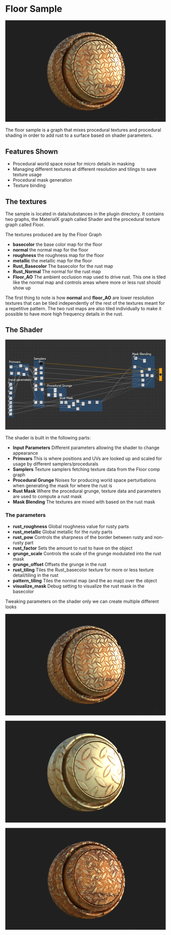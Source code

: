 # Floor Sample
![alt text](images/rust_v1.png "Rust Version 1")

The floor sample is a graph that mixes procedural textures and procedural shading in order to add rust to a surface
based on shader parameters.

## Features Shown

* Procedural world space noise for micro details in masking
* Managing different textures at different resolution and tilings to save texture usage
* Procedural mask generation
* Texture binding

## The textures
The sample is located in data/substances in the plugin directory. It contains two graphs, the MaterialX
graph called Shader and the procedural texture graph called Floor.

The textures produced are by the Floor Graph

* **basecolor** the base color map for the floor
* **normal** the normal map for the floor
* **roughness** the roughness map for the floor
* **metallic** the metallic map for the floor
* **Rust_Basecolor** The basecolor for the rust map
* **Rust_Normal** The normal for the rust map
* **Floor_AO** The ambient occlusion map used to drive rust. This one is tiled like the normal map and controls areas 
where more or less rust should show up

The first thing to note is how **normal** and **floor_AO** are lower resolution textures that can be tiled independently
of the rest of the textures meant for a repetitive pattern. The two rust maps are also tiled individually to make it
possible to have more high frequency details in the rust.

## The Shader
![alt text](images/floor_graph.png "Floor Graph")

The shader is built in the following parts:

* **Input Parameters** Different parameters allowing the shader to change appearance
* **Primvars** This is where positions and UVs are looked up and scaled for usage by different samplers/procedurals
* **Samplers** Texture samplers fetching texture data from the Floor comp graph
* **Procedural Grunge** Noises for producing world space perturbations when generating the mask for where the rust is
* **Rust Mask** Where the procedural grunge, texture data and parameters are used to compute a rust mask
* **Mask Blending** The textures are mixed with based on the rust mask

### The parameters

* **rust_roughness** Global roughness value for rusty parts
* **rust_metallic** Global metallic for the rusty parts
* **rust_pow** Controls the sharpness of the border between rusty and non-rusty part
* **rust_factor** Sets the amount to rust to have on the object
* **grunge_scale** Controls the scale of the grunge modulated into the rust mask
* **grunge_offset** Offsets the grunge in the rust
* **rust_tiling** Tiles the Rust_basecolor texture for more or less texture detail/tiling in the rust
* **pattern_tiling** Tiles the normal map (and the ao map) over the object
* **visualize_mask** Debug setting to visualize the rust mask in the basecolor

Tweaking parameters on the shader only we can create multiple different looks

![alt text](images/rust_v1.png "Rust Version 1")

![alt text](images/rust_v2.png "Rust Version 2")

![alt text](images/rust_v3.png "Rust Version 3")
